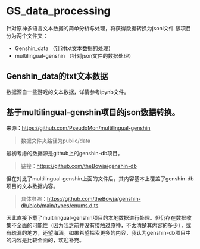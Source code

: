 # GS_data_processing
针对原神多语言文本数据的简单分析与处理，将获得数据转换为jsonl文件
该项目分为两个文件夹：
- Genshin_data （针对txt文本数据的处理）
- multilingual-genshin （针对json文件的数据处理）

## Genshin_data的txt文本数据
数据源自一些游戏的文本数据，详情参考ipynb文件。

## 基于multilingual-genshin项目的json数据转换。
来源：https://github.com/PseudoMon/multilingual-genshin
> 数据文件夹路径为public/data

最初考虑的数据源是github上的genshin-db项目。
> 链接：https://github.com/theBowja/genshin-db
 
但在对比了multilingual-genshin上面的文件后，其内容基本上覆盖了genshin-db项目的文本数据内容。
> 具体参照：https://github.com/theBowja/genshin-db/blob/main/types/enums.d.ts

因此直接下载了multilingual-genshin项目的本地数据进行处理。但仍存在数据收集不全面的可能性（因为我之前并没有接触过原神，不太清楚其内容的多少），或有疏漏的地方，还望海涵。如果希望探索更多的内容，我认为genshin-db项目中的内容是比较全面的，欢迎补充。
